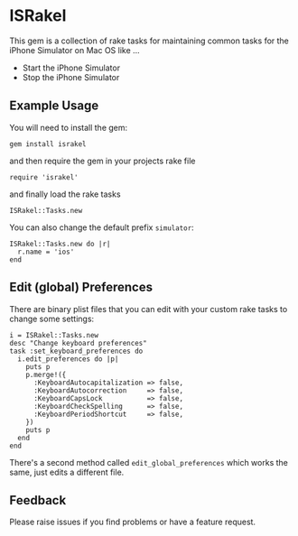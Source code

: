 # ISRakel

This gem is a collection of rake tasks for maintaining common tasks
for the iPhone Simulator on Mac OS like ...

* Start the iPhone Simulator
* Stop the iPhone Simulator

## Example Usage

You will need to install the gem:

	gem install israkel

and then require the gem in your projects rake file

	require 'israkel'

and finally load the rake tasks

    ISRakel::Tasks.new

You can also change the default prefix `simulator`:

    ISRakel::Tasks.new do |r|
      r.name = 'ios'
    end

## Edit (global) Preferences

There are binary plist files that you can edit with your custom rake
tasks to change some settings:

    i = ISRakel::Tasks.new
    desc "Change keyboard preferences"
    task :set_keyboard_preferences do
      i.edit_preferences do |p|
        puts p
        p.merge!({
          :KeyboardAutocapitalization => false,
          :KeyboardAutocorrection     => false,
          :KeyboardCapsLock           => false,
          :KeyboardCheckSpelling      => false,
          :KeyboardPeriodShortcut     => false,
        })
        puts p
      end
    end

There's a second method called `edit_global_preferences` which works
the same, just edits a different file.

## Feedback

Please raise issues if you find problems or have a feature request.
